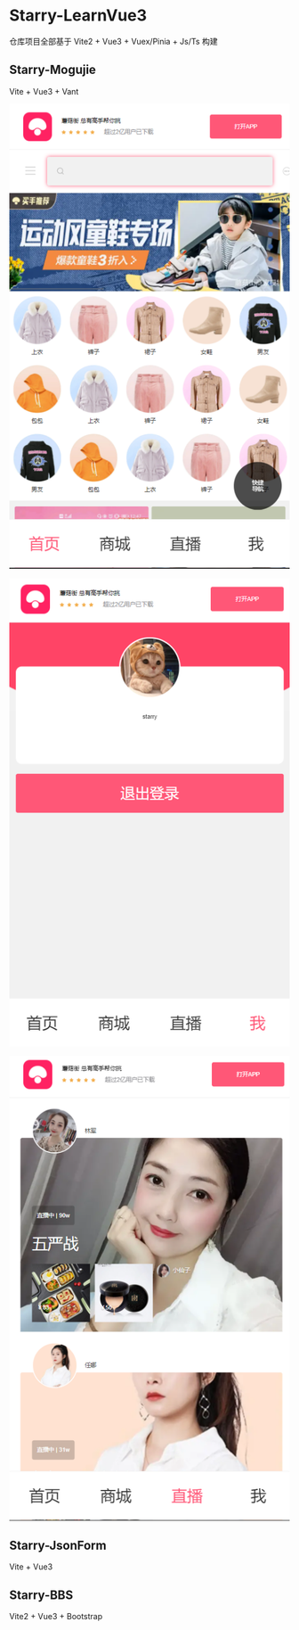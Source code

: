 # Starry-LearnVue3

仓库项目全部基于 Vite2 + Vue3 + Vuex/Pinia + Js/Ts 构建

## Starry-Mogujie

Vite + Vue3 + Vant

![image-20211012210053632](./images/image-20211012210053632.png)

![image-20211012210112762](./images/image-20211012210112762.png)

![image-20211012210130650](./images/image-20211012210130650.png)

## Starry-JsonForm

Vite + Vue3 

## Starry-BBS

Vite2 + Vue3 + Bootstrap

